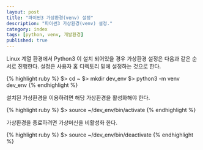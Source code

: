 ```yaml
---
layout: post
title: "파이썬3 가상환경(venv) 설정"
description: "파이썬3 가상환경(venv) 설정."
category: index
tags: [python, venv, 개발환경]
published: true
---
```


Linux 계열 환경에서 Python3 이 설치 되어있을 경우 가상환경 설정은 다음과 같은 순서로 진행한다.
설정은 사용자 홈 디렉토리 밑에 설정하는 것으로 한다.

{% highlight ruby %}
$> cd ~
$> mkdir dev_env
$> python3 -m venv dev_env
{% endhighlight %}

설치된 가상환경을 이용하려면 해당 가상환경을 활성화해야 한다. 

{% highlight ruby %}
$> source ~/dev_env/bin/activate
{% endhighlight %}

가상환경을 종료하려면 가상머신을 비활성화 한다.

{% highlight ruby %}
$> source ~/dev_env/bin/deactivate
{% endhighlight %}
